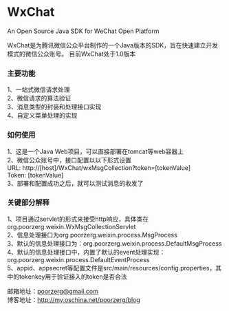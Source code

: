 WxChat
========

An Open Source Java SDK for WeChat Open Platform

WxChat是为腾讯微信公众平台制作的一个Java版本的SDK，旨在快速建立开发模式的微信公众账号。
目前WxChat处于1.0版本

<h3>主要功能</h3>
1、一站式微信请求处理<br>
2、微信请求的算法验证<br>
3、消息类型的封装和处理接口实现<br>
4、自定义菜单处理的实现<br>

<h3>如何使用</h3>
1、这是一个Java Web项目，可以直接部署在tomcat等web容器上<br>
2、微信公众账号中，接口配置以以下形式设置<br>
	URL: http://[host]/WxChat/wxMsgCollection?token=[tokenValue]<br>
	Token: [tokenValue]<br>
3、部署和配置成功之后，就可以测试消息的收发了<br>

<h3>关键部分解释</h3>
1、项目通过servlet的形式来接受http响应，具体类在org.poorzerg.weixin.WxMsgCollectionServlet<br>
2、信息处理接口为org.poorzerg.weixin.process.MsgProcess<br>
3、默认的信息处理接口为：org.poorzerg.weixin.process.DefaultMsgProcess<br>
4、默认的信息处理接口中，内置了默认的event处理实现：org.poorzerg.weixin.process.DefaultEventProcess<br>
5、appid、appsecret等配置文件是src/main/resources/config.properties，其中的tokenkey用于验证接入的token是否合法<br>

邮箱地址：poorzerg@gmail.com<br>
博客地址：http://my.oschina.net/poorzerg/blog<br>